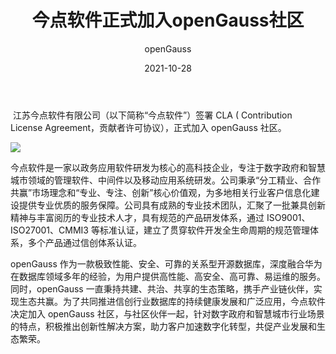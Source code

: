 ﻿---
title: ' 今点软件正式加入openGauss社区'
date: '2021-10-28'
tags: ['theme']
banner: '/category/news/2021-10-28/banner.png'
category: 'news'
author: 'openGauss'
summary: '今点软件签署CLA，正式加入openGauss社区'
---

​ 江苏今点软件有限公司（以下简称“今点软件”）签署 CLA ( Contribution License Agreement，贡献者许可协议），正式加入 openGauss 社区。

<img src="/zh/news/2021-10-28/banner.png" >

今点软件是一家以政务应用软件研发为核心的高科技企业，专注于数字政府和智慧城市领域的管理软件、中间件以及移动应用系统研发。公司秉承“分工精业、合作共赢”市场理念和“专业、专注、创新”核心价值观，为多地相关行业客户信息化建设提供专业优质的服务保障。公司具有成熟的专业技术团队，汇聚了一批兼具创新精神与丰富阅历的专业技术人才，具有规范的产品研发体系，通过 ISO9001、ISO27001、CMMI3 等标准认证，建立了贯穿软件开发全生命周期的规范管理体系，多个产品通过信创体系认证。

openGauss 作为一款极致性能、安全、可靠的关系型开源数据库，深度融合华为在数据库领域多年的经验，为用户提供高性能、高安全、高可靠、易运维的服务。同时，openGauss 一直秉持共建、共治、共享的生态策略，携手产业链伙伴，实现生态共赢。为了共同推进信创行业数据库的持续健康发展和广泛应用，今点软件决定加入 openGauss 社区，与社区伙伴一起，针对数字政府和智慧城市行业场景的特点，积极推出创新性解决方案，助力客户加速数字化转型，共促产业发展和生态繁荣。
